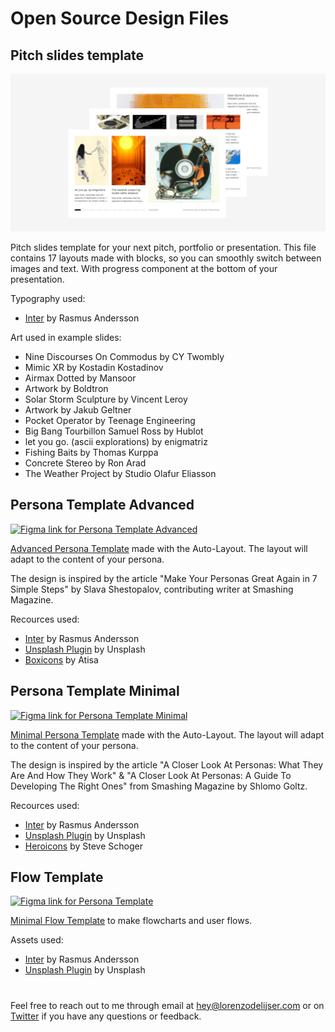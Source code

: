# Open Source Design Files

## Pitch slides template

<a href="https://www.figma.com/community/file/1433476750478104781" role="link" target="_blank" rel="noopener noreferrer">
  <img src="_img/thumbnail-pitch-slides-template.jpg" alt="Figma link for Pitch slides template" />
</a>

Pitch slides template for your next pitch, portfolio or presentation. This file contains 17 layouts made with blocks, so you can smoothly switch between images and text. With progress component at the bottom of your presentation.

Typography used:
- <a href="https://github.com/rsms/inter" role="link" target="_blank" rel="noopener noreferrer">Inter</a> by Rasmus Andersson

Art used in example slides:
- Nine Discourses On Commodus by CY Twombly
- Mimic XR by Kostadin Kostadinov
- Airmax Dotted by Mansoor
- Artwork by Boldtron
- Solar Storm Sculpture by Vincent Leroy
- Artwork by Jakub Geltner
- Pocket Operator by Teenage Engineering
- Big Bang Tourbillon Samuel Ross by Hublot
- let you go. (ascii explorations) by enigmatriz
- Fishing Baits by Thomas Kurppa
- Concrete Stereo by Ron Arad
- The Weather Project by Studio Olafur Eliasson

## Persona Template Advanced

<a href="https://www.figma.com/community/file/838432318134018290" role="link" target="_blank" rel="noopener noreferrer">
  <img src="_img/persona-template-advanced.png" alt="Figma link for Persona Template Advanced" />
</a>

<a href="https://www.figma.com/community/file/838432318134018290" role="link" target="_blank" rel="noopener noreferrer">Advanced Persona Template</a> made with the Auto-Layout. The layout will adapt to the content of your persona.

The design is inspired by the article "Make Your Personas Great Again in 7 Simple Steps" by Slava Shestopalov, contributing writer at Smashing Magazine.

Recources used:
- <a href="https://github.com/rsms/inter" role="link" target="_blank" rel="noopener noreferrer">Inter</a> by Rasmus Andersson
- <a href="https://www.figma.com/community/plugin/738454987945972471/Unsplash" role="link" target="_blank" rel="noopener noreferrer">Unsplash Plugin</a> by Unsplash
- <a href="https://github.com/atisawd/boxicons" role="link" target="_blank" rel="noopener noreferrer">Boxicons</a> by Atisa

## Persona Template Minimal

<a href="https://www.figma.com/community/file/822917064336307885" role="link" target="_blank" rel="noopener noreferrer">
  <img src="_img/persona-template-minimal.png" alt="Figma link for Persona Template Minimal" />
</a>

<a href="https://www.figma.com/community/file/822917064336307885" role="link" target="_blank" rel="noopener noreferrer">Minimal Persona Template</a> made with the Auto-Layout. The layout will adapt to the content of your persona.

The design is inspired by the article "A Closer Look At Personas: What They Are And How They Work" & "A Closer Look At Personas: A Guide To Developing The Right Ones" from Smashing Magazine by Shlomo Goltz.

Recources used:
- <a href="https://github.com/rsms/inter" role="link" target="_blank" rel="noopener noreferrer">Inter</a> by Rasmus Andersson
- <a href="https://www.figma.com/community/plugin/738454987945972471/Unsplash" role="link" target="_blank" rel="noopener noreferrer">Unsplash Plugin</a> by Unsplash
- <a href="https://github.com/refactoringui/heroicons" role="link" target="_blank" rel="noopener noreferrer">Heroicons</a> by Steve Schoger

## Flow Template

<a href="https://www.figma.com/community/file/828934765007036334" role="link" target="_blank" rel="noopener noreferrer">
  <img src="_img/flow-template.png" alt="Figma link for Persona Template" />
</a>

<a href="https://www.figma.com/community/file/828934765007036334" role="link" target="_blank" rel="noopener noreferrer">Minimal Flow Template</a> to make flowcharts and user flows.

Assets used:
- <a href="https://github.com/rsms/inter" role="link" target="_blank" rel="noopener noreferrer">Inter</a> by Rasmus Andersson
- <a href="https://www.figma.com/community/plugin/738454987945972471/Unsplash" role="link" target="_blank" rel="noopener noreferrer">Unsplash Plugin</a> by Unsplash

#

Feel free to reach out to me through email at [hey@lorenzodelijser.com](mailto:hey@lorenzodelijser.com) or on [Twitter](https://twitter.com/lorenzodelijser) if you have any questions or feedback.
